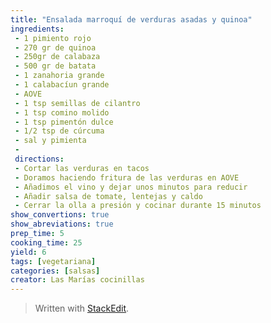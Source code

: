 ```yaml
---
title: "Ensalada marroquí de verduras asadas y quinoa"
ingredients:
 - 1 pimiento rojo
 - 270 gr de quinoa
 - 250gr de calabaza
 - 500 gr de batata
 - 1 zanahoria grande
 - 1 calabacíun grande
 - AOVE
 - 1 tsp semillas de cilantro
 - 1 tsp comino molido
 - 1 tsp pimentón dulce
 - 1/2 tsp de cúrcuma
 - sal y pimienta
 - 
 directions:
 - Cortar las verduras en tacos
 - Doramos haciendo fritura de las verduras en AOVE
 - Añadimos el vino y dejar unos minutos para reducir
 - Añadir salsa de tomate, lentejas y caldo
 - Cerrar la olla a presión y cocinar durante 15 minutos
show_convertions: true
show_abreviations: true
prep_time: 5
cooking_time: 25
yield: 6
tags: [vegetariana]
categories: [salsas]
creator: Las Marías cocinillas
---
```


> Written with [StackEdit](https://stackedit.io/).
<!--stackedit_data:
eyJoaXN0b3J5IjpbMjExNzAzMTA0OV19
-->